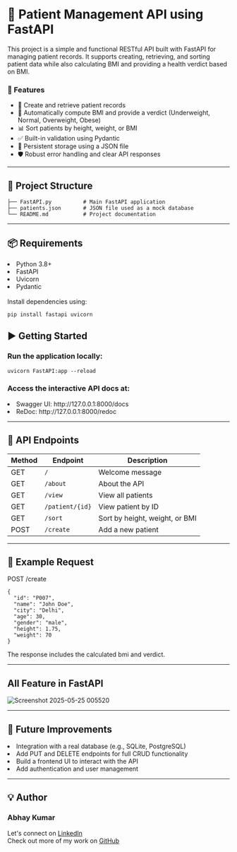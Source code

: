 # 🏥 Patient Management API using FastAPI
This project is a simple and functional RESTful API built with FastAPI for managing patient records. It supports creating, retrieving, and sorting patient data while also calculating BMI and providing a health verdict based on BMI.

### 🚀 Features
<ul>
<li>
  📌 Create and retrieve patient records
</li>
<li>
🧮 Automatically compute BMI and provide a verdict (Underweight, Normal, Overweight, Obese)
</li>
<li>
📊 Sort patients by height, weight, or BMI
</li>
<li>
✅ Built-in validation using Pydantic
</li>
<li>
💾 Persistent storage using a JSON file
</li>
<li>
🛡️ Robust error handling and clear API responses
</li>
</ul>

---

## 📁 Project Structure
```
├── FastAPI.py          # Main FastAPI application
├── patients.json       # JSON file used as a mock database
└── README.md           # Project documentation
```
---
## 📦 Requirements
<li>
  Python 3.8+
</li>
<li>
  FastAPI
</li>
<li>
  Uvicorn
</li>
<li>
Pydantic
</li>
<br>
Install dependencies using:

```
pip install fastapi uvicorn
```

## ▶️ Getting Started
### Run the application locally:
```
uvicorn FastAPI:app --reload
```
### Access the interactive API docs at:
<li>
Swagger UI: http://127.0.0.1:8000/docs
</li>
<li>
ReDoc: http://127.0.0.1:8000/redoc
</li>

---
## 🔧 API Endpoints

| Method | Endpoint        | Description                    |
| ------ | --------------- | ------------------------------ |
| GET    | `/`             | Welcome message                |
| GET    | `/about`        | About the API                  |
| GET    | `/view`         | View all patients              |
| GET    | `/patient/{id}` | View patient by ID             |
| GET    | `/sort`         | Sort by height, weight, or BMI |
| POST   | `/create`       | Add a new patient              |

---
## 📌 Example Request
POST /create
```
{
  "id": "P007",
  "name": "John Doe",
  "city": "Delhi",
  "age": 30,
  "gender": "male",
  "height": 1.75,
  "weight": 70
}
```
The response includes the calculated bmi and verdict.

---
## All Feature in FastAPI
![Screenshot 2025-05-25 005520](https://github.com/user-attachments/assets/84db17e9-cc02-4d1f-a4e9-cd48bc9ab548)

---
## 📖 Future Improvements
<li>
Integration with a real database (e.g., SQLite, PostgreSQL)
</li>
<li>
Add PUT and DELETE endpoints for full CRUD functionality
</li>
<li>
Build a frontend UI to interact with the API
</li>
<li>
Add authentication and user management
</li>

---

## 💡 Author
### Abhay Kumar

 Let's connect on [LinkedIn](https://www.linkedin.com/in/abhay-kumar-aa1a9129a?lipi=urn%3Ali%3Apage%3Ad_flagship3_profile_view_base_contact_details%3BiN9yMzITTT%2Bw7fOOwaUDpQ%3D%3D)<br>
Check out more of my work on [GitHub](https://github.com/Abhaykum123)


